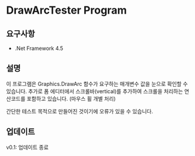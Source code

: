 ﻿# DrawArcTester Program
## 요구사항
- \.Net Framework 4.5

## 설명
이 프로그램은 Graphics.DrawArc 함수가 요구하는 매개변수 값을 눈으로 확인할 수 있습니다.
추가로 폼 에디터에서 스크롤바(vertical)를 추가하여 스크롤을 처리하는 연산코드를 포함하고 있습니다. (마우스 휠 개별 처리)

간단한 테스트 목적으로 만들어진 것이기에 오류가 있을 수 있습니다.

## 업데이트
v0.1: 업데이트 종료